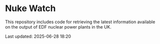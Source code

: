 # Nuke Watch

This repository includes code for retrieving the latest information available on the output of EDF nuclear power plants in the UK.

Last updated: 2025-06-28 18:20